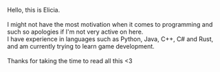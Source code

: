 Hello, this is Elicia. <br>
<br>
I might not have the most motivation when it comes to programming and such so apologies if I'm not very active on here. <br>
I have experience in languages such as Python, Java, C++, C# and Rust, and am currently trying to learn game development. <br>
<br>
Thanks for taking the time to read all this <3 

